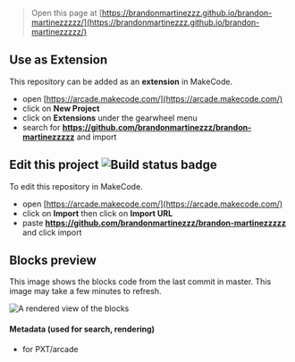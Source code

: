  


> Open this page at [https://brandonmartinezzz.github.io/brandon-martinezzzzz/](https://brandonmartinezzz.github.io/brandon-martinezzzzz/)

## Use as Extension

This repository can be added as an **extension** in MakeCode.

* open [https://arcade.makecode.com/](https://arcade.makecode.com/)
* click on **New Project**
* click on **Extensions** under the gearwheel menu
* search for **https://github.com/brandonmartinezzz/brandon-martinezzzzz** and import

## Edit this project ![Build status badge](https://github.com/brandonmartinezzz/brandon-martinezzzzz/workflows/MakeCode/badge.svg)

To edit this repository in MakeCode.

* open [https://arcade.makecode.com/](https://arcade.makecode.com/)
* click on **Import** then click on **Import URL**
* paste **https://github.com/brandonmartinezzz/brandon-martinezzzzz** and click import

## Blocks preview

This image shows the blocks code from the last commit in master.
This image may take a few minutes to refresh.

![A rendered view of the blocks](https://github.com/brandonmartinezzz/brandon-martinezzzzz/raw/master/.github/makecode/blocks.png)

#### Metadata (used for search, rendering)

* for PXT/arcade
<script src="https://makecode.com/gh-pages-embed.js"></script><script>makeCodeRender("{{ site.makecode.home_url }}", "{{ site.github.owner_name }}/{{ site.github.repository_name }}");</script>
